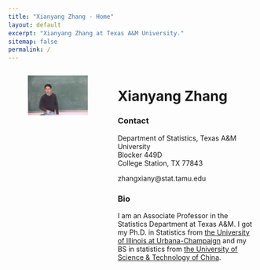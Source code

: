 ```yaml
---
title: "Xianyang Zhang - Home"
layout: default
excerpt: "Xianyang Zhang at Texas A&M University."
sitemap: false
permalink: /
---
```


<div markdown="0" class="hero-body">
  <div class="container">
    <div class="columns is-5 is-variable">
      <div class="column is-5">
        <figure class="image is-3by2">
          <img src="/images/home1.jpg" />
        </figure>
      </div>
      <div class="column is-7 content">
        <h1>Xianyang Zhang</h1>
        <h3>Contact</h3>
        <p>
          Department of Statistics, Texas A&M University<br/>
          Blocker 449D<br/>
          College Station, TX 77843<br/>
        </p>
        <p>
          <span class="icon"><i class="fa fa-fw fa-envelope-o" aria-hidden="true"></i></span>
          zhangxiany@stat.tamu.edu
        </p>
        <h3>Bio</h3>
        <p>
          I am an Associate Professor in the Statistics Department at Texas A&M. I got my Ph.D. in Statistics from <a href="http://illinois.edu/">the University of Illinois at Urbana-Champaign</a> and my BS in statistics from <a href="http://en.ustc.edu.cn/">the University of Science & Technology of China</a>.
        </p>
        <!-- <p><b>Postdoctral position available. See more details <a href="/opening">here</a>.</b></p> -->
      </div>
    </div>
  </div>
</div>
